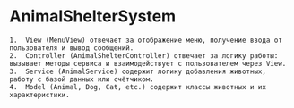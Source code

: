 # AnimalShelterSystem

	1.	View (MenuView) отвечает за отображение меню, получение ввода от пользователя и вывод сообщений.
	2.	Controller (AnimalShelterController) отвечает за логику работы: вызывает методы сервиса и взаимодействует с пользователем через View.
	3.	Service (AnimalService) содержит логику добавления животных, работу с базой данных или счётчиком.
	4.	Model (Animal, Dog, Cat, etc.) содержит классы животных и их характеристики.

